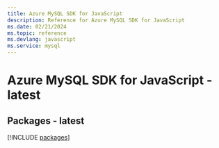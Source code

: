 ```yaml
---
title: Azure MySQL SDK for JavaScript
description: Reference for Azure MySQL SDK for JavaScript
ms.date: 02/21/2024
ms.topic: reference
ms.devlang: javascript
ms.service: mysql
---
```

# Azure MySQL SDK for JavaScript - latest
## Packages - latest
[!INCLUDE [packages](mysql-index.md)]